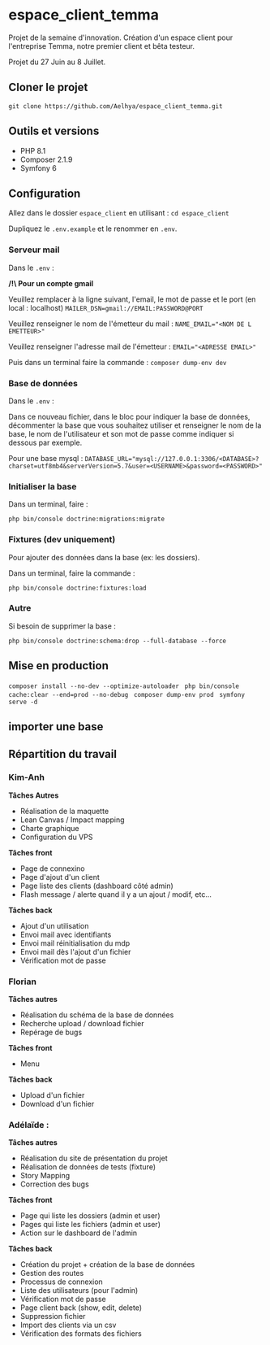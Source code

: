 # espace_client_temma
Projet de la semaine d'innovation. Création d'un espace client pour l'entreprise Temma, notre premier client et bêta testeur.

Projet du 27 Juin au 8 Juillet.

## Cloner le projet

`git clone https://github.com/Aelhya/espace_client_temma.git`

## Outils et versions

- PHP 8.1 
- Composer 2.1.9
- Symfony 6

## Configuration
Allez dans le dossier `espace_client` en utilisant : `cd espace_client`

Dupliquez le `.env.example` et le renommer en `.env`.

### Serveur mail

Dans le `.env` :

**/!\ Pour un compte gmail**

Veuillez remplacer à la ligne suivant, l'email, le mot de passe et le port (en local : localhost)
`MAILER_DSN=gmail://EMAIL:PASSWORD@PORT`

Veuillez renseigner le nom de l'émetteur du mail :
`NAME_EMAIL="<NOM DE L EMETTEUR>"`

Veuillez renseigner l'adresse mail de l'émetteur :
`EMAIL="<ADRESSE EMAIL>"`

Puis dans un terminal faire  la commande : `composer dump-env dev`

### Base de données 
Dans le `.env` :

Dans ce nouveau fichier, dans le bloc pour indiquer la base de données, décommenter la base que vous souhaitez utiliser et renseigner le nom de la base, le nom de l'utilisateur et son mot de passe comme indiquer si dessous par exemple.

Pour une base mysql : 
`DATABASE_URL="mysql://127.0.0.1:3306/<DATABASE>?charset=utf8mb4&serverVersion=5.7&user=<USERNAME>&password=<PASSWORD>"
`

### Initialiser la base

Dans un terminal, faire :

`php bin/console doctrine:migrations:migrate`


### Fixtures (dev uniquement)
Pour ajouter des données dans la base (ex: les dossiers).

Dans un terminal, faire la commande :

`php bin/console doctrine:fixtures:load`

### Autre

Si besoin de supprimer la base :

`php bin/console doctrine:schema:drop --full-database --force
`

## Mise en production

`composer install --no-dev --optimize-autoloader
`
`php bin/console cache:clear --end=prod --no-debug
`
`composer dump-env prod
`
`symfony serve -d
`

## importer une base



## Répartition du travail 


### **Kim-Anh**

**Tâches Autres**
  - Réalisation de la maquette
  - Lean Canvas / Impact mapping
  - Charte graphique
  - Configuration du VPS

**Tâches front**
 - Page de connexino
 - Page d'ajout d'un client
 - Page liste des clients (dashboard côté admin)
 - Flash message / alerte quand il y a un ajout / modif, etc...

**Tâches back**
- Ajout d'un utilisation
- Envoi mail avec identifiants
- Envoi mail réinitialisation du mdp
- Envoi mail  dès l'ajout d'un fichier
- Vérification mot de passe

### Florian
**Tâches autres**
- Réalisation du schéma de la base de données
- Recherche upload / download fichier
- Repérage de bugs

**Tâches front**
- Menu

**Tâches back**
- Upload d'un fichier
- Download d'un fichier

### Adélaïde :

**Tâches autres**
- Réalisation du site de présentation du projet
- Réalisation de données de tests (fixture)
- Story Mapping
- Correction des bugs

**Tâches front**
- Page qui liste les dossiers (admin et user)
- Pages qui liste les fichiers (admin et user)
- Action sur le dashboard de l'admin

**Tâches back**
- Création  du projet + création de la base de données
- Gestion des routes
- Processus de connexion
- Liste des utilisateurs (pour l'admin)
- Vérification mot de passe
- Page client back (show, edit, delete)
- Suppression fichier
- Import des clients via un csv
- Vérification des formats des fichiers
